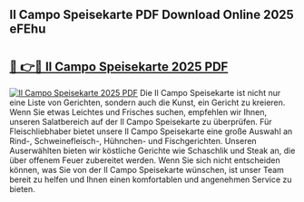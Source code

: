 ## Il Campo Speisekarte PDF Download Online 2025 eFEhu

# <h2><a href="http://gc7oa9.nevu.top/?p=Il+Campo+Speisekarte">🔗 👉🔴 Il Campo Speisekarte 2025 PDF</a></h2>

[![Il Campo Speisekarte 2025 PDF](https://i.imgur.com/dBaPXMq.png)](http://gc7oa9.nevu.top/?p=Il+Campo+Speisekarte)
Die Il Campo Speisekarte ist nicht nur eine Liste von Gerichten, sondern auch die Kunst, ein Gericht zu kreieren. Wenn Sie etwas Leichtes und Frisches suchen, empfehlen wir Ihnen, unseren Salatbereich auf der Il Campo Speisekarte zu überprüfen. Für Fleischliebhaber bietet unsere Il Campo Speisekarte eine große Auswahl an Rind-, Schweinefleisch-, Hühnchen- und Fischgerichten. Unseren Auserwählten bieten wir köstliche Gerichte wie Schaschlik und Steak an, die über offenem Feuer zubereitet werden. Wenn Sie sich nicht entscheiden können, was Sie von der Il Campo Speisekarte wünschen, ist unser Team bereit zu helfen und Ihnen einen komfortablen und angenehmen Service zu bieten.
